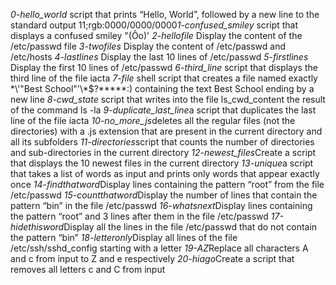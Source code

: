 *0-hello_world* script that prints “Hello, World”, followed by a new line to the standard output
11;rgb:0000/0000/0000*1-confused_smiley* script that displays a confused smiley "(Ôo)'
*2-hellofile* Display the content of the /etc/passwd file
*3-twofiles* Display the content of /etc/passwd and /etc/hosts
*4-lastlines* Display the last 10 lines of /etc/passwd
*5-firstlines* Display the first 10 lines of /etc/passwd
*6-third_line* script that displays the third line of the file iacta
*7-file* shell script that creates a file named exactly \*\\'"Best School"\'\\*$\?\*\*\*\*\*:) containing the text Best School ending by a new line
*8-cwd_state* script that writes into the file ls_cwd_content the result of the command ls -la
*9-duplicate_last_line*a script that duplicates the last line of the file iacta
*10-no_more_js*deletes all the regular files (not the directories) with a .js extension that are present in the current directory and all its subfolders
*11-directories*script that counts the number of directories and sub-directories in the current directory
*12-newest_files*Create a script that displays the 10 newest files in the current directory
*13-unique*a script that takes a list of words as input and prints only words that appear exactly once
*14-findthatword*Display lines containing the pattern “root” from the file /etc/passwd
*15-countthatword*Display the number of lines that contain the pattern “bin” in the file /etc/passwd
*16-whatsnext*Display lines containing the pattern “root” and 3 lines after them in the file /etc/passwd
*17-hidethisword*Display all the lines in the file /etc/passwd that do not contain the pattern “bin”
*18-letteronly*Display all lines of the file /etc/ssh/sshd_config starting with a letter
*19-AZ*Replace all characters A and c from input to Z and e respectively
*20-hiago*Create a script that removes all letters c and C from input